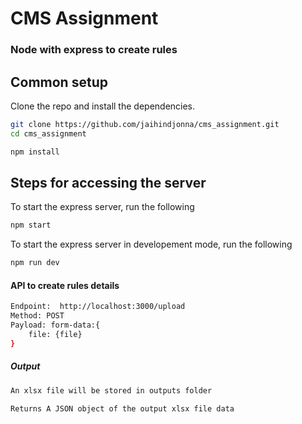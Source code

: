 # CMS Assignment

### Node with express to create rules

## Common setup

Clone the repo and install the dependencies.

```bash
git clone https://github.com/jaihindjonna/cms_assignment.git
cd cms_assignment
```

```bash
npm install
```

## Steps for accessing the server

To start the express server, run the following

```bash
npm start
```

To start the express server in developement mode, run the following

```bash
npm run dev
```


#### API to create rules details
```bash
Endpoint:  http://localhost:3000/upload
Method: POST
Payload: form-data:{
    file: {file}
}
```

##### Output

```bash
An xlsx file will be stored in outputs folder

Returns A JSON object of the output xlsx file data
```
